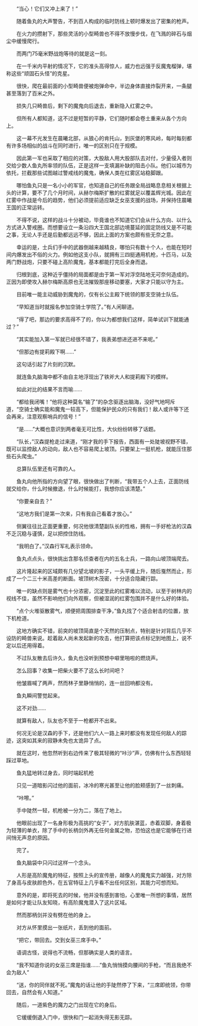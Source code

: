 　　“当心！它们又冲上来了！”

　　随着鱼丸的大声警告，不到百人构成的临时防线上顿时爆发出了密集的枪声。

　　在火力的攒射下，那些灵活的小型畸兽也不得不放慢步伐，在飞溅的碎石与烟尘中缓慢爬行。

　　而两门75毫米野战炮等待的就是这一刻。

　　在一千米内平射的情况下，它的准头高得惊人，威力也远强于反魔鬼榴弹，堪称这些“顽固石头怪”的克星。

　　很快，爬在最前面的小型畸兽便被炮弹命中，半边身体直接炸裂开来，一条腿甚至落到了百米之外。

　　损失几只畸兽后，剩下的魔鬼向后退去，重新隐入红雾之中。

　　但所有人都知道，这不过是短暂的平静，它们随时都会卷土重来从各个方向上。

　　这一幕不光发生在晨曦北部，从狼心的肯托山，到灰堡的寒风岭，每时每刻都有许多场相似的战斗在同时进行，唯一的区别只在于规模。

　　因此第一军也采取了相应的对策，大股敌人用大股部队去对付，少量侵入者则交给少数人鱼丸所率领的队伍，正是这样一支填漏补缺的阻击小队。他们以城市为依托，拦截那些试图越过警戒线的魔鬼，确保人类在红雾区站稳脚跟。

　　哪怕鱼丸只是一名小小的军官，也知道自己的任务跟全局战略息息相关根据上头的计算，要不了几个月时间，从赫尔梅斯扩散的红雾就足以覆盖辉光城。因此在红雾中作战是今后的趋势，他们必须提前适应缺乏女巫支援的战场，并保持住晨曦王国的正常运转。

　　不得不说，这样的战斗十分被动，毕竟谁也不知道它们会从什么方向、以什么方式进入警戒圈。而想要设立一条沿四大王国北部边境蔓延的固定防线又是不可能之事，无论人手还是后勤都远远不够，因此上面的方案也颇有些无奈之意。

　　幸运的是，士兵们手中的武器倒越来越精良，哪怕只有数十个人，也能在短时间内爆发出不俗的火力。例如他这支小队，就拥有三四挺通用机枪，十匹马，以及两门野战炮，只要不碰上高阶魔鬼，基本都能打完后全身而退。

　　归根到底，这种近乎僵持的局面都是由于第一军对浮空陆地无可奈何造成的。正因为即使攻入赫尔梅斯高原也无法摧毁那座移动要塞，大家才只能以守为主。

　　目前唯一能主动威胁到魔鬼的，仅有长公主殿下统领的那支空骑士队伍。

　　“早知道当时就报名参加空骑士学院了。”有人闲聊道。

　　“得了吧，那边的要求高得不了的，你以为都想我们这样，简单试训下就能通过？”

　　“其实能加入第一军就已经很不错了，我表弟想进还进不来呢。”

　　“但那边有提莉殿下啊……”

　　这句话引起了片刻的沉默。

　　就连鱼丸脑海中都不由自主地浮现出了铁斧大人和提莉殿下的模样。

　　如此对比的结果不言而喻……

　　“都给我闭嘴！”他将这种莫名“输了”的杂念驱逐出脑海，没好气地呵斥道，“空骑士确实能和魔鬼一较高下，但能保护民众的只有我们！敌人或许等下还会再来，注意观察哨兵的信号！”

　　“是……”大概也意识到两者毫无可比性，大伙纷纷转移了话题。

　　“队长，”汉森提枪走过来道，“刚才我的手下报告，西面有一处陡坡视野不错，既可以监控敌人的动向，敌人也不容易爬上坡顶。只要架上一挺机枪，就能压住那些石头爬虫。”

　　总算队伍里还有可靠的人。

　　鱼丸向他所指的方向望了眼，很快做出了判断，“我带五个人上去，正面防线就交给你，什么时候撤退，什么时候能打，我想你应该清楚。”

　　“你要亲自去？”

　　“这地方我们是第一次来，只有我自己看着才放心。”

　　侧翼往往比正面更重要，何况他很清楚副队长的性格，拥有一手好枪法的汉森不乏沉稳与谨慎，足以把控住防线。

　　“我明白了。”汉森行军礼表示领命。

　　鱼丸点点头，很快挑出含那名侦查者在内的五名士兵，一路向山坡顶端爬去。

　　这片隆起来的区域颇有几分望北坡的影子，一头平缓上升，随后戛然而止，形成了一个二三十米高差的断面。坡顶树木茂密，十分适合隐藏行踪。

　　唯一的缺点则是雾气也十分浓密，沉淀至此的红雾难以流动，以至于树林内的视线不佳，虽然不影响他们向外观察，但被湿润的红雾包围并不是什么好的体验。

　　“点个火堆驱散雾气，顺便把周围排查干净，”鱼丸找了个适合射击的位置，放下机枪道。

　　这地方确实不错，前突的坡顶简直是个天然的压制点，特别是针对背后几乎不设防的畸兽来说。趁着敌人尚未发起新的攻击，他打算把该点标记到地图上，说不定以后还用得着。

　　不过队友散去后许久，鱼丸也没听到预想中噼里啪啦的燃烧声。

　　怎么回事？收集一把柴火要不了这么长时间吧？

　　他皱眉喊了两声，然而林子里静悄悄的，连一丝回响都没有。

　　鱼丸瞬间警觉起来。

　　这不对劲……

　　就算有敌人，队友也不至于一枪都开不出来。

　　何况无论是汉森的手下，还是他们六人一路上来时都没有发现任何敌人的踪迹，这突如其来的寂静未免也太诡异了点。

　　就在这时，他忽然听到右边传来了极其轻微的“咔沙”声，仿佛有什么东西轻轻踩过草地。

　　鱼丸猛地转过身去，同时端起机枪

　　只见一道暗影闪过他的面前，冰冷的寒光甚至让他的脸颊感到了一丝刺痛。

　　“咔嚓。”

　　手中陡然一轻，机枪被一分为二，落在了地上。

　　他眼前出现了一名身形极为高挑的“女子”，对方肌肤湛蓝，赤着双脚，身着极为轻薄的单衣，除了手中的长柄剑外再无任何金属之物，恐怕这也是它能够在行进间悄无声息的原因。

　　完了。

　　鱼丸脑袋中只闪过这样一个念头。

　　人形是高阶魔鬼的特征，按照上头的宣传册，越像人的魔鬼实力越强，对方除了身高与皮肤颜色外，在五官特征上几乎看不出任何区别，其能力可想而知。

　　意外的是，即将死去的时候，他并没有感到害怕，心里唯一所想的事情，居然是如何才能让队友知晓，有高阶魔鬼潜入了这片区域。

　　然而那柄剑并没有劈在他的身上。

　　对方从怀里摸出一张纸片，丢到他的面前。

　　“把它，带回去。交到女巫三席手中。”

　　语调古怪，说得也不流畅，但那确实是人类的语言。

　　“我不知道你说的女巫三席是指谁……”鱼丸悄悄摸向腰间的手枪，“而且我绝不会为敌人”

　　“送，你的同伴就不死。”魔鬼的话让他的手陡然停了下来，“三席即统领，你带回去，自然会有人知道。”

　　随后，一道紫色的魔力之门出现在它的身后。

　　它缓缓倒退入门中，很快和门一起消失得无影无踪。
